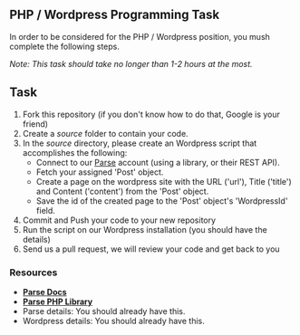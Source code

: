 ## PHP / Wordpress Programming Task

In order to be considered for the PHP / Wordpress position, you mush complete the following steps. 

*Note: This task should take no longer than 1-2 hours at the most.*

## Task

1. Fork this repository (if you don't know how to do that, Google is your friend)
2. Create a *source* folder to contain your code. 
3. In the *source* directory, please create an Wordpress script that accomplishes the following:
	- Connect to our [Parse](https://parse.com/) account (using a library, or their REST API).
	- Fetch your assigned 'Post' object.
	- Create a page on the wordpress site with the URL ('url'), Title ('title') and Content ('content') from the 'Post' object.
	- Save the id of the created page to the 'Post' object's 'WordpressId' field.
4. Commit and Push your code to your new repository
5. Run the script on our Wordpress installation (you should have the details)
6. Send us a pull request, we will review your code and get back to you

### Resources

- **[Parse Docs](https://parse.com/docs/)**
- **[Parse PHP Library](https://github.com/apotropaic/parse.com-php-library)**
- Parse details: You should already have this.
- Wordpress details: You should already have this.